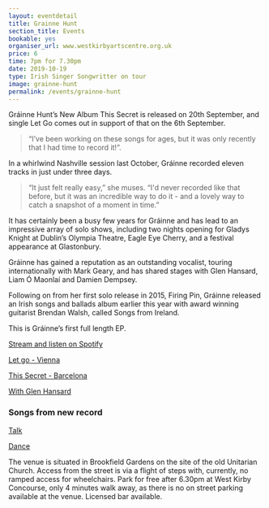 ```yaml
---
layout: eventdetail
title: Grainne Hunt
section_title: Events
bookable: yes
organiser_url: www.westkirbyartscentre.org.uk
price: 6
time: 7pm for 7.30pm
date: 2019-10-19
type: Irish Singer Songwritter on tour
image: grainne-hunt
permalink: /events/grainne-hunt
---
```


Gráinne Hunt’s New Album This Secret is released on 20th September, and single Let Go comes out in support of that on the 6th September.  

> “I’ve been working on these songs for ages, but it was only recently that I had time to record it!”.

In a whirlwind Nashville session last October, Gráinne recorded eleven tracks in just under three days.

> “It just felt really easy,” she muses. “I'd never recorded like that before, but it was an incredible way to do it - and a lovely way to catch a snapshot of a moment in time.”

It has certainly been a busy few years for Gráinne and has lead to an impressive array of solo shows, including two nights opening for Gladys Knight at Dublin’s Olympia Theatre, Eagle Eye Cherry, and a festival appearance at Glastonbury.

Gráinne has gained a reputation as an outstanding vocalist, touring internationally with Mark Geary, and has shared stages with Glen Hansard, Liam Ó Maonlaí and Damien Dempsey.

Following on from her first solo release in 2015, Firing Pin, Gráinne released an Irish songs and ballads album earlier this year with award winning guitarist Brendan Walsh, called Songs from Ireland.

This is Gráinne’s first full length EP.

[Stream and listen on Spotify](https://open.spotify.com/artist/7BCD2hkYfZj2y454dFSgpC)

[Let go - Vienna](https://youtu.be/ETWi4Oc5H7k)

[This Secret - Barcelona](https://www.youtube.com/watch?v=s_bKmJhcIdI)

[With Glen Hansard](https://youtu.be/eJF1_YINtUA)

### Songs from new record

[Talk](https://soundcloud.com/grainne-hunt/talk/s-ZESI4)

[Dance](https://soundcloud.com/grainne-hunt/dance/s-OVwU9)

The venue is situated in Brookfield Gardens on the site of the old Unitarian Church. Access from the street is via a flight of steps with, currently, no ramped access for wheelchairs. Park for free after 6.30pm at West Kirby Concourse, only 4 minutes walk away, as there is no on street parking available at the venue. Licensed bar available.
